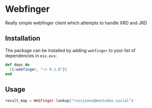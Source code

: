 # Webfinger

Really simple webfinger client which attempts to handle XRD and JRD

## Installation

The package can be installed by adding `webfinger` to your list of dependencies in `mix.exs`:

```elixir
def deps do
  [{:webfinger, "~> 0.1.0"}]
end
```

## Usage

```elixir
result_map = Webfinger.lookup("rossjones@mastodon.social")
```